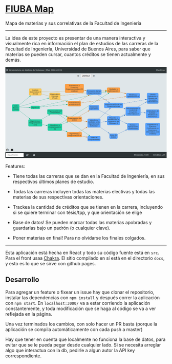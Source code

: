 # [FIUBA Map](https://fdelmazo.github.io/FIUBA-Map/)

Mapa de materias y sus correlativas de la Facultad de Ingeniería

---

La idea de este proyecto es presentar de una manera interactiva y visualmente rica en información el plan de estudios de las carreras de la Facultad de Ingeniería, Universidad de Buenos Aires, para saber que materias se pueden cursar, cuantos créditos se tienen actualmente y demás.

<a href='https://imgur.com/QkXbwFc'><img src='fmap.png'></a>

Features:

- Tiene todas las carreras que se dan en la Facultad de Ingeniería, en sus respectivos últimos planes de estudio.

- Todas las carreras incluyen todas las materias electivas y todas las materias de sus respectivas orientaciones.

- Trackea la cantidad de créditos que se tienen en la carrera, incluyendo si se quiere terminar con tésis/tpp, y que orientación se elige

- Base de datos! Se pueden marcar todas las materias apobradas y guardarlas bajo un padrón (o cualquier clave).

- Poner materias en final! Para no olvidarse los finales colgados.

---

Esta aplicación está hecha en React y todo su código fuente está en `src`. Para el front usaa [Chakra](https://chakra-ui.com/). El sitio compilado en sí está en el directorio `docs`, y esto es lo que se sirve con github pages.

## Desarrollo

Para agregar un feature o fixear un issue hay que clonar el repositorio, instalar las dependencias con `npm install` y después correr la aplicación con `npm start`. En `localhost:3000/` va a estar corriendo la aplicación constantemente, y toda modificación que se haga al código se va a ver reflejada en la página.

Una vez terminados los cambios, con solo hacer un PR basta (porque la aplicación se compila automáticamente con cada push a master)

Hay que tener en cuenta que localmente no funciona la base de datos, para evitar que se le pueda pegar desde cualquier lado. Si se necesita arreglar algo que interactua con la db, pedirle a algun autor la API key correspondiente.
